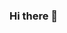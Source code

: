 ### Hi there 👋

<!--
**muxinmufei/muxinmufei** is a ✨ _special_ ✨ repository because its `README.md` (this file) appears on your GitHub profile.
简单的带图形界面wifi破解工具，速度慢，可自定义字典
运行即可！
-->
